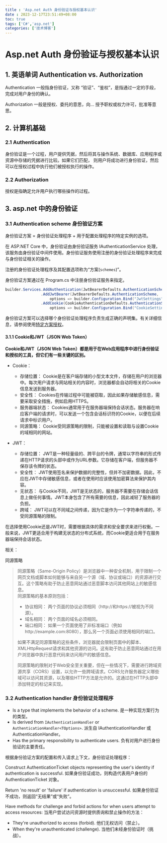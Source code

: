 ```yaml
---
title : 'Asp.net Auth 身份验证与授权基本认识'
date : 2023-12-17T23:51:49+08:00
toc: true
tags: ['C#','asp.net']
categories: ['技术博客']
---
```

# Asp.net Auth 身份验证与授权基本认识

## 1. 英语单词 Authentication vs. Authorization

Authentication 一般指身份验证，又称 “验证”、“鉴权”，是指通过一定的手段，完成对用户身份的确认。

Authorization 一般是授权、委托的意思，向… 授予职权或权力许可，批准等意思。


## 2. 计算机基础

### 2.1 Authentication
身份验证是一个过程，用户提供凭据，然后将其与操作系统、数据库、应用程序或资源中存储的凭据进行比较。如果它们匹配，
则用户将成功进行身份验证，然后可以在授权过程中执行他们被授权执行的操作。

### 2.2 Authorization
授权是指确定允许用户执行哪些操作的过程。


## 3. asp.net 中的身份验证
### 3.1 Authentication scheme 身份验证方案 

身份验证方案 = 身份验证处理程序 + 用于配置处理程序的特定实例的选项。

在 ASP.NET Core 中，身份验证由身份验证服务 IAuthenticationService 处理，该服务由身份验证中间件使用。身份验证服务使用注册的身份验证处理程序来完成与身份验证相关的操作。

注册的身份验证处理程序及其配置选项称为“方案(`schemes`)”。

身份验证方案通过在 Program.cs 中注册身份验证服务来指定。

```C#
builder.Services.AddAuthentication(JwtBearerDefaults.AuthenticationScheme)
                .AddJwtBearer(JwtBearerDefaults.AuthenticationScheme,
                    options => builder.Configuration.Bind("JwtSettings", options))
                .AddCookie(CookieAuthenticationDefaults.AuthenticationScheme,
                    options => builder.Configuration.Bind("CookieSettings", options));
```

身份验证方案可以选择哪个身份验证处理程序负责生成正确的声明集。有关详细信息，请参阅使用[特定方案授权](https://learn.microsoft.com/en-us/aspnet/core/security/authorization/limitingidentitybyscheme?view=aspnetcore-8.0)。

#### 3.1.1 Cookie和JWT（JSON Web Token）
**Cookie和JWT（JSON Web Token）都是用于在Web应用程序中进行身份验证和授权的工具，但它们有一些关键的区别。**

- Cookie： 
  + 存储位置： Cookie是在客户端存储的小型文本文件，存储在用户的浏览器中。每次用户请求与网站相关的内容时，浏览器都会自动将相关的Cookie信息发送到服务器。
  + 安全性： Cookies在传输过程中可能被窃取，因此如果存储敏感信息，需要采取安全措施，例如启用HTTPS。
  + 服务器端状态： Cookies通常用于在服务器端保持会话状态。服务器在响应客户端的请求时，可以发送一个包含会话标识符的Cookie，以便在后续请求中标识用户。
  + 同源策略： Cookie受同源策略的限制，只能被设置和读取与设置Cookie的域相同的网站。
  
- JWT： 
  + 存储位置： JWT是一种轻量级的、跨平台的令牌，通常以字符串的形式传递在HTTP请求的头部中或作为URL参数。它存储在客户端，但服务器不保存该令牌的状态。
  + 安全性： JWT使用签名来保护数据的完整性，但并不加密数据。因此，不应在JWT中存储敏感信息，或者在使用时应该使用加密算法来保护其内容。
  + 无状态： 与Cookie不同，JWT是无状态的，服务器不需要在存储会话信息上做任何事情。JWT本身包含了所有需要的信息，因此减轻了服务器的负担。
  + 跨域： JWT可以在不同域之间传递，因为它是作为一个字符串传递的，不受同源策略的限制。
  
在选择使用Cookie还是JWT时，需要根据具体的需求和安全要求来进行权衡。一般来说，JWT更适合用于构建无状态的分布式系统，而Cookie更适合用于在服务器端保持会话状态。

相关：  

同源策略  

>同源策略（Same-Origin Policy）是浏览器中一种安全机制，用于限制一个网页文档或脚本如何能够与来自另一个源（域、协议或端口）的资源进行交互。这个策略有助于防止恶意网站通过恶意脚本访问其他网站上的敏感信息。  
>同源策略的基本原则包括：  
> + 协议相同： 两个页面的协议必须相同（http://和https://被视为不同源）。
> + 域名相同： 两个页面的域名必须相同。
> + 端口相同： 如果一个页面使用了非标准端口（例如http://example.com:8080），那么另一个页面必须使用相同的端口。 
>    
> 如果不满足同源策略的这些条件，浏览器就会限制页面中的脚本、XMLHttpRequest请求和其他资源的访问。这有助于防止恶意网站通过在用户浏览器中执行恶意代码来访问用户的敏感信息。
> 
>同源策略的限制对于Web安全至关重要，但在一些情况下，需要进行跨域资源共享（CORS）设置，以允许一些跨域请求。CORS允许服务器定义哪些域可以访问其资源，以及哪些HTTP方法是允许的。这通过在HTTP头部中添加特定的标记来实现。

### 3.2 Authentication handler 身份验证处理程序

+ Is a type that implements the behavior of a scheme.
是一种实现方案行为的类型。
+ Is derived from `IAuthenticationHandler` or `AuthenticationHandler<TOptions>`.
派生自 IAuthenticationHandler 或 AuthenticationHandler。
+ Has the primary responsibility to authenticate users.
负有对用户进行身份验证的主要责任。

根据身份验证方案的配置和传入请求上下文，身份验证处理程序：

Construct AuthenticationTicket objects representing the user's identity if authentication is successful.
如果身份验证成功，则构造代表用户身份的 AuthenticationTicket 对象。

Return 'no result' or 'failure' if authentication is unsuccessful.
如果身份验证不成功，则返回“无结果”或“失败”。

Have methods for challenge and forbid actions for when users attempt to access resources:
当用户尝试访问资源时提供质询和禁止操作的方法： 

  + They're unauthorized to access (forbid).    他们无权访问（禁止）。  
  + When they're unauthenticated (challenge).    当他们未经身份验证时（挑战）。